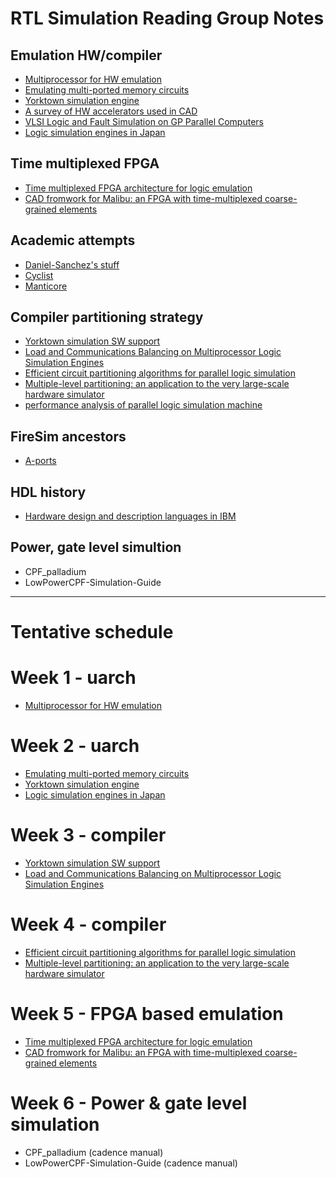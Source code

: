 # RTL Simulation Reading Group Notes

## Emulation HW/compiler
- [Multiprocessor for HW emulation](https://patents.google.com/patent/US5551013A/en)
- [Emulating multi-ported memory circuits](https://patents.google.com/patent/US5940603A/en)
- [Yorktown simulation engine](https://ieeexplore.ieee.org/document/1585479)
- [A survey of HW accelerators used in CAD](https://ieeexplore.ieee.org/stamp/stamp.jsp?tp=&arnumber=5005647)
- [VLSI Logic and Fault Simulation on GP Parallel Computers](https://ieeexplore.ieee.org/stamp/stamp.jsp?tp=&arnumber=215006)
- [Logic simulation engines in Japan](https://ieeexplore.ieee.org/abstract/document/43078?casa_token=nD2xnLdyzTYAAAAA:rY_2eFFqS8Imhzso9TwMOKM2qQ6E5eQ0rZVc54LK_iRS4cVwM2CNewPATFflru2O-nGR-r7kvNg)

## Time multiplexed FPGA
- [Time multiplexed FPGA architecture for logic emulation](https://ieeexplore.ieee.org/stamp/stamp.jsp?tp=&arnumber=518231)
- [CAD fromwork for Malibu: an FPGA with time-multiplexed coarse-grained elements](https://dl.acm.org/doi/abs/10.1145/1950413.1950441)

## Academic attempts
- [Daniel-Sanchez's stuff](https://dl.acm.org/doi/abs/10.1145/3613424.3614257)
- [Cyclist](https://dl.acm.org/doi/abs/10.1109/ICCAD.2017.8203892)
- [Manticore](https://dl.acm.org/doi/10.1145/3623278.3624750)

## Compiler partitioning strategy
- [Yorktown simulation SW support](https://ieeexplore.ieee.org/stamp/stamp.jsp?tp=&arnumber=1585481)
- [Load and Communications Balancing on Multiprocessor Logic Simulation Engines](https://web.archive.org/web/20170222020308id_/http://openscholarship.wustl.edu/cgi/viewcontent.cgi?article=1814&context=cse_research)
- [Efficient circuit partitioning algorithms for parallel logic simulation](https://dl.acm.org/doi/abs/10.1145/76263.76303)
- [Multiple-level partitioning: an application to the very large-scale hardware simulator](https://ieeexplore.ieee.org/abstract/document/78241?casa_token=DJP4vvOHJxMAAAAA:GWONYTISKBjXjdnueyLsLCknZq9MFjiwGPbg-UCdpj6g05_DYEf6nEZebsIC7V-cXWlgTMNbILY)
- [performance analysis of parallel logic simulation machine](https://pdf.sciencedirectassets.com/272438/1-s2.0-S0743731500X02079/1-s2.0-0743731589900294/main.pdf?X-Amz-Security-Token=IQoJb3JpZ2luX2VjEN%2F%2F%2F%2F%2F%2F%2F%2F%2F%2F%2FwEaCXVzLWVhc3QtMSJHMEUCIQC96Gjd%2BKLvdMSdGGiIB1Nle8shJ4PE2Gir5JijBDsSjQIgG0whIkHN0m3gt%2ByfyOhlXgnnLJr1aEMq%2BghQwj1yhmQqvAUIh%2F%2F%2F%2F%2F%2F%2F%2F%2F%2F%2FARAFGgwwNTkwMDM1NDY4NjUiDNQhAHfKKB9kdeab7iqQBbLk6aYHR8aDwOPZPS5Ur%2FUcrbCyLB7zVZXshy89529u71XOpuoICfAOxgMDZ8uDJWG3vQufzayzWDtndqz%2B85CkCpQ5Y58zuV3M%2F8xJ%2F%2FjKTCMWb2LsEH%2BqMKFyoFFSo2eAgNzrm8UwQeKgEb5QKh54mIJpVTp2XIKedETy9WWuRHSwVCtD3QuIUleq8nyA%2F8H%2BWi1GkonJMKsV16YTWkO8Inei9X9vxiBRbra1LTztoQpoLnNa0RIng1kg5mJ7wG0QVMjIw%2BxowIeBiAsBhSI71NNr9zOKcv0cylbodvvtfIZYpZaRIiCdfvl%2FCoD6HSxYTNoUTmyGStjtIz6UPRpRxbp0%2B06AyLRUVb8BFWs8yF0ZoWndpaOetLE6ubeyM4pHxs6zMI4qS5xYK%2FKfBDxq36HUX8XvPdkBqP52T7pgLjR8WFDoVAVgaor9Iu0Za2DWHuMYxGzSVDUN%2F51AZNo4pxZcY%2BAUxwrXn%2Bqe04yzxvx0JdAb%2FX30Xyvlzwc7ePu8ww3Xf%2Fo9ztoyaAb6IIFiODs0zwL2KqjGdqfi526P%2Fw5tmuBUW%2BJvtOpgrAjYQCfa%2BIATCIGH2UrkIS2U%2FzJpj%2FscjdhmT7urwoROuuUkH1yD8%2FJe3z4x3zOj3VxQZqsUBLC7AM1gpeDgwD%2FzCBGLMytOOv2%2FOOLHBd%2Fc%2Bf9xHDVCMy7u2rGRj8fuh%2F23rbOAKgXW91ioQ4%2BwE3kNtOm%2BXnkxXmQDK7Zu3lhBCrKhfRvoAkHF3KYG5USt3TwHQinZL1qjeFx%2Bq%2B4Oe2CJtpee9sMcTuLCLD27waJ0IF0iyNdUjHdBPgG%2BBMuaG8nUu4D8iaT9ohAlBhJxDR5D9rRfT1SGMJks8JiJxYEFz4ndMPD73rMGOrEB4AQTY%2BnLApST0YCil4FjbQhSe5T40s8aWVwG4S6Mu%2BMUMhThy%2Farl2uH%2BDctYEHWE%2B913AEe45XJhuBv4YjwbTtDQ8QMbeie1wpk0jxZSTlR5QHJTR%2Fuj%2FVosZh17wXz2Gb6O44stG9oU20IG0b%2BMPJT8kLBUpvkNY97yzq7l8T%2BSCzTNoDbMrBu9SjBLFM1hoHdynRFX3rV6A8Wj8%2F9F%2FOAi9dcnNV0IuWuutkH4nFg&X-Amz-Algorithm=AWS4-HMAC-SHA256&X-Amz-Date=20240623T070840Z&X-Amz-SignedHeaders=host&X-Amz-Expires=300&X-Amz-Credential=ASIAQ3PHCVTYW6NG64XN%2F20240623%2Fus-east-1%2Fs3%2Faws4_request&X-Amz-Signature=4ee524e4b4f06ad0453b7e2b7860f9617c22256b2f24bbc808282fb1f0faab3c&hash=57ffaf87ab9888ca46927e650a5db3b939562bc43f78c92c2b8b2cfaf5638cb3&host=68042c943591013ac2b2430a89b270f6af2c76d8dfd086a07176afe7c76c2c61&pii=0743731589900294&tid=spdf-05e6a64a-5531-45e0-a975-851b98cb4635&sid=605b979868761044617a90f5bdb504f0b8afgxrqa&type=client&tsoh=d3d3LnNjaWVuY2VkaXJlY3QuY29t&ua=13135f5e585d07540657&rr=8982a5f0dba9983a&cc=us)


## FireSim ancestors
- [A-ports](https://dl.acm.org/doi/abs/10.1145/1344671.1344685?casa_token=_OCwPu2rFnsAAAAA:w7SgQRpOhSmdMfT2ZfL7aSzj94JopQDwsOYbmX036uij7CYRoqAmA7V-k_WjKZ-wTT09yCN2ElP0cw)

## HDL history
- [Hardware design and description languages in IBM](https://ieeexplore.ieee.org/stamp/stamp.jsp?tp=&arnumber=5390297)

## Power, gate level simultion
- CPF_palladium
- LowPowerCPF-Simulation-Guide

---
# Tentative schedule

# Week 1 - uarch
- [Multiprocessor for HW emulation](https://patents.google.com/patent/US5551013A/en)

# Week 2 - uarch
- [Emulating multi-ported memory circuits](https://patents.google.com/patent/US5940603A/en)
- [Yorktown simulation engine](https://ieeexplore.ieee.org/document/1585479)
- [Logic simulation engines in Japan](https://ieeexplore.ieee.org/abstract/document/43078?casa_token=nD2xnLdyzTYAAAAA:rY_2eFFqS8Imhzso9TwMOKM2qQ6E5eQ0rZVc54LK_iRS4cVwM2CNewPATFflru2O-nGR-r7kvNg)

# Week 3 - compiler
- [Yorktown simulation SW support](https://ieeexplore.ieee.org/stamp/stamp.jsp?tp=&arnumber=1585481)
- [Load and Communications Balancing on Multiprocessor Logic Simulation Engines](https://web.archive.org/web/20170222020308id_/http://openscholarship.wustl.edu/cgi/viewcontent.cgi?article=1814&context=cse_research)

# Week 4 - compiler
- [Efficient circuit partitioning algorithms for parallel logic simulation](https://dl.acm.org/doi/abs/10.1145/76263.76303)
- [Multiple-level partitioning: an application to the very large-scale hardware simulator](https://ieeexplore.ieee.org/abstract/document/78241?casa_token=DJP4vvOHJxMAAAAA:GWONYTISKBjXjdnueyLsLCknZq9MFjiwGPbg-UCdpj6g05_DYEf6nEZebsIC7V-cXWlgTMNbILY)

# Week 5 - FPGA based emulation
- [Time multiplexed FPGA architecture for logic emulation](https://ieeexplore.ieee.org/stamp/stamp.jsp?tp=&arnumber=518231)
- [CAD fromwork for Malibu: an FPGA with time-multiplexed coarse-grained elements](https://dl.acm.org/doi/abs/10.1145/1950413.1950441)

# Week 6 - Power & gate level simulation
- CPF_palladium (cadence manual)
- LowPowerCPF-Simulation-Guide (cadence manual)
